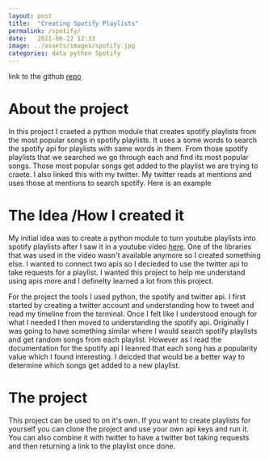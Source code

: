 ```yaml
---
layout: post
title:  "Creating Spotify Playlists"
permalink: /spotify/
date:   2021-06-22 12:33
image: ../assets/images/spotify.jpg
categories: data python Spotify
---
```


link to the github [repo](https://github.com/GaelGil/spotify-playlist-maker)

# About the project
In this project I craeted a python module that creates spotify playlists from the most popular songs in spotify playlists. It uses a some words to search the spotify api for playlists with same words in them. From those spotify playlists that we searched we go through each and find its most popular songs. Those most popular songs get added to the playlist we are trying to craete. I also linked this with my twitter. My twitter reads at mentions and uses those at mentions to search spotify. 
Here is an example

# The Idea /How I created it
My initial idea was to create a python module to turn youtube playlists into spotify playlists after I saw it in a youtube video [here](#). One of the libraries that was used in the video wasn't available anymore so I created something else. I wanted to connect two apis so I decieded to use the twitter api to take requests for a playlist. I wanted this project to help me understand using apis more and I definelty learned a lot from this project.


For the project the tools I used python, the spotify and twitter api. I first started by creating a twitter account and understanding how to tweet and read my timeline from the terminal. Once I felt like I understood enough for what I needed I then moved to understanding the spotify api. Originally I was going to have something similar where I would search spotify playlists and get random songs from each playlist. However as I read the documentation for the spotify api I leanred that each song has a popularity value which I found interesting. I deicded that would be a better way to determine which songs get added to a new playlist.

# The project
This project can be used to on it's own. If you want to create playlists for yourself you can clone the project and use your own api keys and run it. You can also combine it with twitter to have a twitter bot taking requests and then returning a link to the playlist once done. 